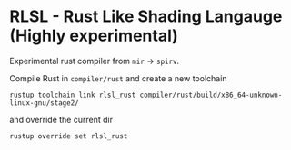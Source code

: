 # RLSL - Rust Like Shading Langauge (Highly experimental)

Experimental rust compiler from `mir` -> `spirv`.


Compile Rust in `compiler/rust` and create a new toolchain
``` 
rustup toolchain link rlsl_rust compiler/rust/build/x86_64-unknown-linux-gnu/stage2/
```
and override the current dir
``` 
rustup override set rlsl_rust
```

